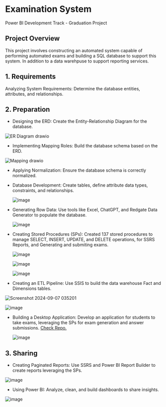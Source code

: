 # Examination System
Power BI Development Track - Graduation Project

## Project Overview
This project involves constructing an automated system capable of performing automated exams and building a SQL database to support this system. In addition to a data warehpuse to support reporting services.

## 1. Requirements
Analyzing System Requirements: Determine the database entities, attributes, and relationships.

## 2. Preparation
- Designing the ERD: Create the Entity-Relationship Diagram for the database.
  
![ER Diagram drawio](https://github.com/user-attachments/assets/a1a641dc-0298-43ca-b995-35fdeed0cfd4)

  
- Implementing Mapping Roles: Build the database schema based on the ERD.

![Mapping drawio](https://github.com/user-attachments/assets/590ca7fe-d0c9-425b-8fa9-398f8de1c3fa)

- Applying Normalization: Ensure the database schema is correctly normalized.
- Database Development: Create tables, define attribute data types, constraints, and relationships.

  ![image](https://github.com/user-attachments/assets/47f4682f-bc6e-4ef0-8c76-0a6dc05e94c4)

- Generating Row Data: Use tools like Excel, ChatGPT, and Redgate Data Generator to populate the database.

  ![image](https://github.com/user-attachments/assets/b7379d83-967a-4c50-a683-c8be2a8ac133)

- Creating Stored Procedures (SPs): Created 137 stored procedures to manage SELECT, INSERT, UPDATE, and DELETE operations, for SSRS Reports, and Generating and submiting exams.

  ![image](https://github.com/user-attachments/assets/19703c65-6deb-4b55-b8e5-3fa3e7559170)

  ![image](https://github.com/user-attachments/assets/f0f9f191-1c26-41d7-8836-14abef511508)

  ![image](https://github.com/user-attachments/assets/eeaff045-81d6-49fb-ad61-2dd47cee0726)


- Creating an ETL Pipeline: Use SSIS to build the data warehouse Fact and Dimensions tables.

![Screenshot 2024-09-07 035201](https://github.com/user-attachments/assets/07636fa8-f586-42a8-a046-d9266ff6b42e)

![image](https://github.com/user-attachments/assets/7f5796f5-7527-4b66-85ee-b1028c8a1771)

- Building a Desktop Application: Develop an application for students to take exams, leveraging the SPs for exam generation and answer submissions. [Check Repo.](https://github.com/AbdEl-RhmanMohamad/Exam-App)

  ![image](https://github.com/user-attachments/assets/9d3db0a8-670d-47cc-a5a0-77ace14614f6)

## 3. Sharing
- Creating Paginated Reports: Use SSRS and Power BI Report Builder to create reports leveraging the SPs.
  
![image](https://github.com/user-attachments/assets/8ab5f78c-f770-4c09-885b-baf88d46e2e9)

- Using Power BI: Analyze, clean, and build dashboards to share insights.

 ![image](https://github.com/user-attachments/assets/889c667b-72a1-4f28-af19-eb5639fec174)
 
